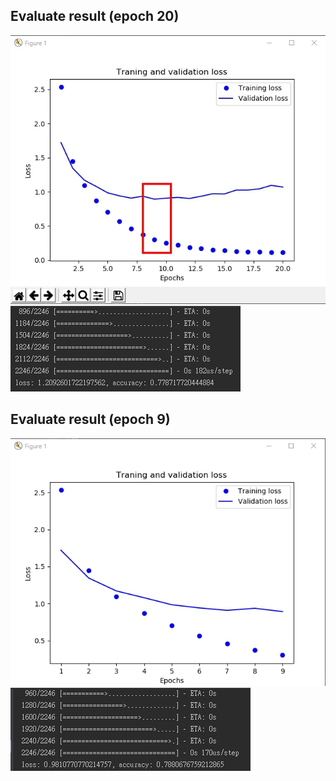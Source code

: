 Evaluate result (epoch 20)
------------

![](readme/epochs20.jpg)
![](readme/epochs20-evaluate.jpg)

Evaluate result (epoch 9)
----------------

![](readme/epochs9.jpg)
![](readme/epochs9-evaluate.jpg)
